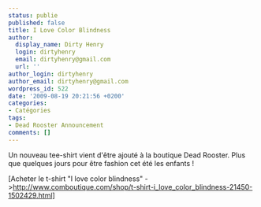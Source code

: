 ```yaml
---
status: publie
published: false
title: I Love Color Blindness
author:
  display_name: Dirty Henry
  login: dirtyhenry
  email: dirtyhenry@gmail.com
  url: ''
author_login: dirtyhenry
author_email: dirtyhenry@gmail.com
wordpress_id: 522
date: '2009-08-19 20:21:56 +0200'
categories:
- Catégories
tags:
- Dead Rooster Announcement
comments: []
---
```

Un nouveau tee-shirt vient d'être ajouté à la boutique Dead Rooster. Plus que quelques jours pour être fashion cet été les enfants !

[Acheter le t-shirt "I love color blindness" ->http://www.comboutique.com/shop/t-shirt-i_love_color_blindness-21450-1502429.html]
